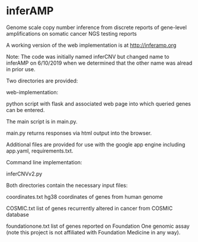 # inferAMP
Genome scale copy number inference from discrete reports of gene-level amplifications on somatic cancer NGS testing reports

A working version of the web implementation is at http://inferamp.org

Note: The code was initially named inferCNV but changed name to inferAMP on 6/10/2019 when we determined that the other name was alread in prior use.

Two directories are provided:

web-implementation:

python script with flask and associated web page into which queried genes can be entered. 

The main script is in main.py.

main.py returns responses via html output into the browser.

Additional files are provided for use with the google app engine including app.yaml, requirements.txt.


Command line implementation:

inferCNVv2.py

Both directories contain the necessary input files:

coordinates.txt hg38 coordinates of genes from human genome

COSMIC.txt list of genes recurrently altered in cancer from COSMIC database

foundationone.txt list of genes reported on Foundation One genomic assay (note this project is not affiliated with Foundation Medicine in any way).


